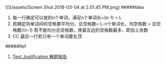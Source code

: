 ![](/assets/Screen Shot 2018-03-04 at 2.01.45 PM.png)
#####Idea
1. 每一行确定可以放的n个单词，满足n个单词长+(n-1) < L
2. 若确定则单词间的空格要平均分，总空格数= L-n个单词长，均空格数 = 总空格数/(n-1)
    若不能均分总空格数，使最左边的空格数最多，即加上余数
3. CC 最后一行若只有一个单词要左顶

#####Ref
1. [Text Justification 解题报告](http://blog.csdn.net/ljiabin/article/details/44976999)
